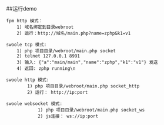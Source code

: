 ##运行demo

    fpm http 模式：
        1) 域名绑定到目录webroot
        2) 运行：http://域名/main.php?name=zphp&k1=v1

    swoole tcp 模式:
        1) php 项目目录/webroot/main.php socket
        2) telnet 127.0.0.1 8991
        3) 输入: {"a":"main/main","name":"zphp","k1":"v1"} 发送
        4) 返回: zphp running\n

    swoole http 模式:
            1) php 项目目录/webroot/main.php socket_http
            2) 运行： http://ip:port

    swoole websocket 模式:
                1) php 项目目录/webroot/main.php socket_ws
                2) js连接： ws://ip:port


